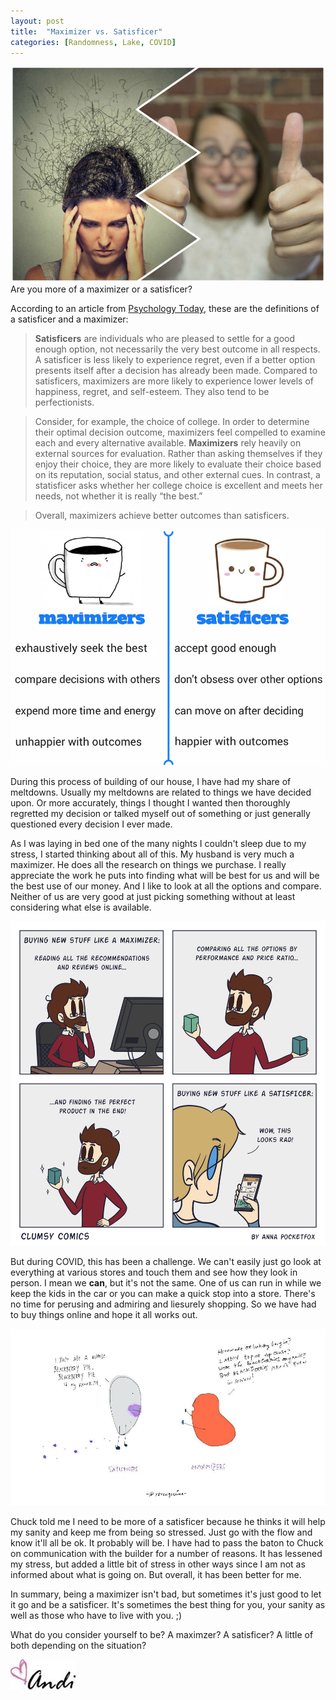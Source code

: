 ```yaml
---
layout: post
title:  "Maximizer vs. Satisficer"
categories: [Randomness, Lake, COVID]
---
```

![MorS](/images/MorS11.jpg)
Are you more of a maximizer or a satisficer?

According to an article from [Psychology Today](https://www.psychologytoday.com/us/blog/science-choice/201506/satisficing-vs-maximizing#:~:text=A%20satisficer%20is%20less%20likely,also%20tend%20to%20be%20perfectionists), these are the definitions of a satisficer and a maximizer:
>**Satisficers** are individuals who are pleased to settle for a good enough option, not necessarily the very best outcome in all respects. A satisficer is less likely to experience regret, even if a better option presents itself after a decision has already been made. Compared to satisficers, maximizers are more likely to experience lower levels of happiness, regret, and self-esteem. They also tend to be perfectionists.

>Consider, for example, the choice of college. In order to determine their optimal decision outcome, maximizers feel compelled to examine each and every alternative available. **Maximizers** rely heavily on external sources for evaluation. Rather than asking themselves if they enjoy their choice, they are more likely to evaluate their choice based on its reputation, social status, and other external cues. In contrast, a statisficer asks whether her college choice is excellent and meets her needs, not whether it is really “the best.”

>Overall, maximizers achieve better outcomes than satisficers.

![MorS](/images/MorS5.png)

During this process of building of our house, I have had my share of meltdowns. Usually my meltdowns are related to things we have decided upon. Or more accurately, things I thought I wanted then thoroughly regretted my decision or talked myself out of something or just generally questioned every decision I ever made. 

As I was laying in bed one of the many nights I couldn't sleep due to my stress, I started thinking about all of this. My husband is very much a maximizer. He does all the research on things we purchase. I really appreciate the work he puts into finding what will be best for us and will be the best use of our money. And I like to look at all the options and compare. Neither of us are very good at just picking something without at least considering what else is available.

![MorS](/images/MorS6.png)

But during COVID, this has been a challenge. We can't easily just go look at everything at various stores and touch them and see how they look in person. I mean we **can**, but it's not the same. One of us can run in while we keep the kids in the car or you can make a quick stop into a store. There's no time for perusing and admiring and liesurely shopping. So we have had to buy things online and hope it all works out. 

![MorS](/images/MorS3.jpeg)

Chuck told me I need to be more of a satisficer because he thinks it will help my sanity and keep me from being so stressed. Just go with the flow and know it'll all be ok. It probably will be. I have had to pass the baton to Chuck on communication with the builder for a number of reasons. It has lessened my stress, but added a little bit of stress in other ways since I am not as informed about what is going on. But overall, it has been better for me.

In summary, being a maximizer isn't bad, but sometimes it's just good to let it go and be a satisficer. It's sometimes the best thing for you, your sanity as well as those who have to live with you. ;) 

What do you consider yourself to be? A maximzer? A satisficer? A little of both depending on the situation?

![signature](/images/andi.jpg)